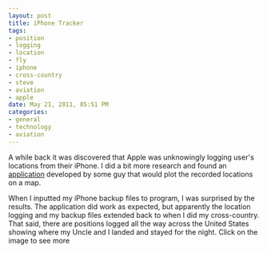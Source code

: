 ```yaml
--- 
layout: post
title: iPhone Tracker
tags: 
- position
- logging
- location
- fly
- iphone
- cross-country
- steve
- aviation
- apple
date: May 21, 2011, 05:51 PM
categories: 
- general
- technology
- aviation
---
```

A while back it was discovered that Apple was unknowingly logging user's locations from their iPhone. I did a bit more research and found an [application](http://petewarden.github.com/iPhoneTracker/) developed by some guy that would plot the recorded locations on a map.

When I inputted my iPhone backup files to program, I was surprised by the results. The application did work as expected, but apparently the location logging and my backup files extended back to when I did my cross-country. That said, there are positions logged all the way across the United States showing where my Uncle and I landed and stayed for the night. Click on the image to see more![![](http://www.tanner-smith.com/wp-content/uploads/2011/05/iPhoneTracker-tiny.tiff "iPhoneTracker-tiny")](http://www.tanner-smith.com/wp-content/uploads/2011/05/iPhoneTracker.tiff)